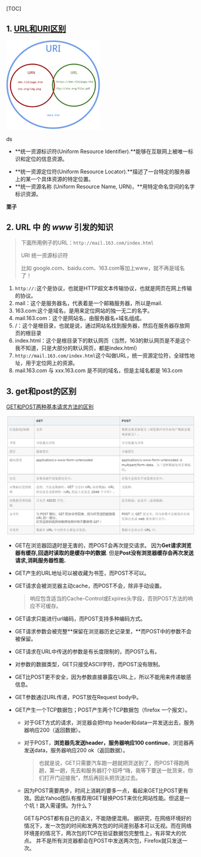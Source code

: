 [TOC]

## 1. [URL和URI区别](https://www.cnblogs.com/wuyun-blog/p/5706703.html) ##

<img src="../img/url-uri.png" width="50%" height="50%" style="margin: 0 auto">

ds

* **统一资源标识符(Uniform Resource Identifier).**能够在互联网上被唯一标识和定位的信息资源。
- **统一资源定位符(Uniform Resource Locator).**描述了一台特定的服务器上的某一个具体资源的特定位置。
- **统一资源名称 (Uniform Resource Name, URN)，**用特定命名空间的名字标识资源。

**栗子**

## 2. URL 中 的 *www* 引发的知识 ##

> 下面所用例子的URL：`http://mail.163.com/index.html`
>
> URI 统一资源标识符
>
> 比如 google.com、baidu.com、163.com等加上www，就不再是域名了！

1. `http://:`这个是协议，也就是HTTP超文本传输协议，也就是网页在网上传输的协议。
2. mail：这个是服务器名，代表着是一个邮箱服务器，所以是mail.
3. 163.com:这个是域名，是用来定位网站的独一无二的名字。
4. mail.163.com：这个是网站名，由服务器名+域名组成。
5. /：这个是根目录，也就是说，通过网站名找到服务器，然后在服务器存放网页的根目录
6. index.html：这个是根目录下的默认网页（当然，163的默认网页是不是这个我不知道，只是大部分的默认网页，都是index.html）
7. `http://mail.163.com/index.html`这个叫做URL，统一资源定位符，全球性地址，用于定位网上的资源。
8. mail.163.com 与 xxx.163.com 是不同的域名，但是主域名都是 163.com

## 3.  get和post的区别 ##

[GET和POST两种基本请求方法的区别](https://www.cnblogs.com/logsharing/p/8448446.html)

![](../img/get-post-区别.JPG)

- GET在浏览器回退时是无害的，而POST会再次提交请求。
  因为**Get请求浏览器有缓存,回退时读取的是缓存中的数据**. 但是**Post没有浏览器缓存会再次发送请求,消耗服务器性能.**

- GET产生的URL地址可以被收藏为书签，而POST不可以。

- GET请求会被浏览器主动cache，而POST不会，除非手动设置。

  > 响应包含适当的Cache-Control或Expires头字段，否则POST方法的响应不可缓存。

- GET请求只能进行url编码，而POST支持多种编码方式。

- GET请求参数会被完整**保留在浏览器历史记录里，**而POST中的参数不会被保留。

- GET请求在URL中传送的参数是有长度限制的，而POST么有。

- 对参数的数据类型，GET只接受ASCII字符，而POST没有限制。

- GET比POST更不安全，因为参数直接暴露在URL上，所以不能用来传递敏感信息。

- GET参数通过URL传递，POST放在Request body中。

- GET产生一个TCP数据包；POST产生两个TCP数据包（firefox 一个报文）。

  - 对于GET方式的请求，浏览器会把http header和data一并发送出去，服务器响应200（返回数据）。

  - 对于POST，**浏览器先发送header，服务器响应100 continue**，浏览器再发送data，服务器响应200 ok（返回数据）。

    > 也就是说，GET只需要汽车跑一趟就把货送到了，而POST得跑两趟，第一趟，先去和服务器打个招呼“嗨，我等下要送一批货来，你们打开门迎接我”，然后再回头把货送过去。

  - 因为POST需要两步，时间上消耗的要多一点，看起来GET比POST更有效。因此Yahoo团队有推荐用GET替换POST来优化网站性能。但这是一个坑！跳入需谨慎。为什么？

    GET与POST都有自己的语义，不能随便混用。
    据研究，在网络环境好的情况下，发一次包的时间和发两次包的时间差别基本可以无视。而在网络环境差的情况下，两次包的TCP在验证数据包完整性上，有非常大的优点。
    并不是所有浏览器都会在POST中发送两次包，Firefox就只发送一次。